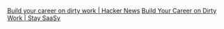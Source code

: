 
[Build your career on dirty work | Hacker News](https://news.ycombinator.com/item?id=32800869)
[Build Your Career on Dirty Work | Stay SaaSy](https://staysaasy.com/career/2022/09/11/Dirty-Work.html)
